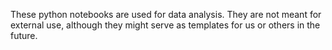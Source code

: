 These python notebooks are used for data analysis. They are not meant for external use, although they might serve as templates for us or others in the future.
